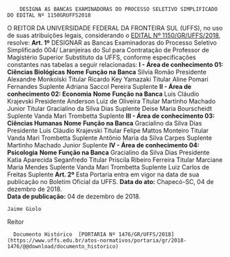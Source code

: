         DESIGNA AS BANCAS EXAMINADORAS DO PROCESSO SELETIVO SIMPLIFICADO DO EDITAL Nº 1150GRUFFS2018  

 O REITOR DA UNIVERSIDADE FEDERAL DA FRONTEIRA SUL (UFFS), no uso de suas atribuições legais, considerando o [EDITAL Nº 1150/GR/UFFS/2018](https://www.uffs.edu.br/atos-normativos/edital/gr/2018-1150), resolve:   **Art. 1º**  DESIGNAR as Bancas Examinadoras do Processo Seletivo Simplificado 004/ Laranjeiras do Sul para Contratação de Professor de Magistério Superior Substituto da UFFS, conforme especificações constantes nas tabelas a seguir relacionadas: **I - Área de conhecimento 01: Ciências Biológicas**     **Nome**   **Função na Banca**     Silvia Romão   Presidente     Alexandre Monkolski   Titular     Ricardo Key Yamazaki   Titular     Aline Pomari Fernandes   Suplente     Adriana Saccol Pereira   Suplente       **II - Área de conhecimento 02: Economia**     **Nome**   **Função na Banca**     Luis Cláudio Krajevski   Presidente     Anderson Luiz de Oliveira   Titular     Martinho Machado Junior   Titular     Gracialino da Silva Dias   Suplente     Deise Maria Bourscheidt   Suplente     Vanda Mari Trombetta   Suplente      **III - Área de conhecimento 03: Ciências Humanas**      **Nome**   **Função na Banca**     Gracialino da Silva Dias   Presidente     Luis Cláudio Krajevski   Titular     Felipe Mattos Monteiro   Titular     Vanda Mari Trombetta   Suplente     Antônio Maria da Silva Carpes   Suplente     Martinho Machado Junior   Suplente       **IV - Área de conhecimento 04: Psicologia**     **Nome**   **Função na Banca**     Gracialino da Silva Dias   Presidente     Katia Aparecida Seganfredo   Titular     Priscila Ribeiro Ferreira   Titular     Marciane Maria Mendes   Suplente     Vanda Mari Trombetta   Suplente     Luiz Carlos de Freitas   Suplente       **Art. 2º**  Esta Portaria entra em vigor na data de sua publicação no Boletim Oficial da UFFS.      **Data do ato:** Chapecó-SC, 04 de dezembro de 2018.   
 **Data de publicação:**  04 de dezembro de 2018. 

    Jaime Giolo   
 Reitor 

      Documento Histórico  [PORTARIA Nº 1476/GR/UFFS/2018](https://www.uffs.edu.br/atos-normativos/portaria/gr/2018-1476/@@download/documento_historico)     
      